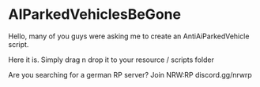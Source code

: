 # AIParkedVehiclesBeGone

Hello, many of you guys were asking me to create an AntiAiParkedVehicle script. 

Here it is. Simply drag n drop it to your resource / scripts folder

Are you searching for a german RP server? Join NRW:RP
discord.gg/nrwrp
